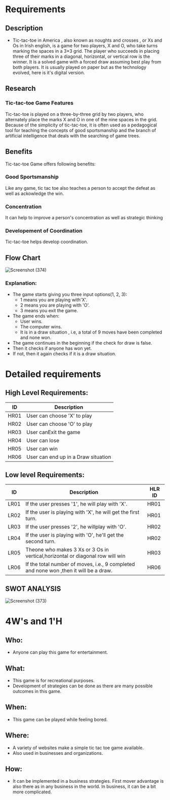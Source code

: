 # Requirements
## Description
 * Tic-tac-toe in America , also known as noughts and crosses , or Xs and Os in Irish english, is a game for two players, X and O, who take turns marking the spaces in a 3×3 grid. The player who succeeds in placing three of their marks in a diagonal, horizontal, or vertical row is the winner. It is a solved game with a forced draw assuming best play from both players. It is usually played on paper but as the technology evolved, here is it's digital version.

## Research
### Tic-tac-toe Game Features 
Tic-tac-toe is played on a three-by-three grid by two players, who alternately place the marks X and O in one of the nine spaces in the grid.
Because of the simplicity of tic-tac-toe, it is often used as a pedagogical tool for teaching the concepts of good sportsmanship and the branch of artificial intelligence that deals with the searching of game trees.

## Benefits
Tic-tac-toe Game offers following benefits:

### Good Sportsmanship
Like any game, tic tac toe also teaches a person to accept the defeat as well as ackowledge the win.

### Concentration
It can help to improve a person's concentration as well as strategic thinking

### Developement of Coordination
Tic-tac-toe helps develop coordination.


## Flow Chart
![Screenshot (374)](https://user-images.githubusercontent.com/98889318/153367238-25872bd0-bd7a-4829-8196-7f8cb831627e.png)


### Explanation:
* The game starts giving you three input options(1, 2, 3):
    * 1 means you are playing with'X'.
    * 2 means you are playing with 'O'.
    * 3 means you exit the game.
* The game ends when:
    * User wins.
    * The computer wins.
    * It is in a draw situation , i.e, a total of 9 moves have been completed and none won.
* The game continues in the beginning if the check for draw is false.
* Then it checks if anyone has won yet.
* If not, then it again checks if it is a draw situation.

# Detailed requirements
## High Level Requirements: 
| ID | Description | 
| ----- | ----- | 
| HR01 | User can choose 'X' to play |
| HR02 | User can choose 'O' to play |
| HR03 | User canExit the game |
| HR04 | User can lose|
| HR05 | User can win|
| HR06 | User can end up in a Draw situation|
##  Low level Requirements:
 
| ID | Description | HLR ID |
| ------ | --------- | ------ |
| LR01 | If the user presses '1', he will play with 'X'. | HR01 |
| LR02 | If the user is playing with 'X', he will get the first turn. | HR01 |
| LR03 | If the user presses '2', he willplay with 'O'. | HR02 |
| LR04 | If the user is playing with 'O', he'll get the second turn. | HR02 |
| LR05 | Theone who makes 3 Xs or 3 Os in vertical,horizontal or diagonal row will win | HR03 |
| LR06 | If the total number of moves, i.e., 9 completed and none won ,then it will be a draw. | HR06 |

## SWOT ANALYSIS
![Screenshot (373)](https://user-images.githubusercontent.com/98889318/153358695-c9440b83-c47a-41cd-aa42-ddc63c3d3adc.png)

# 4W&#39;s and 1&#39;H

## Who:
* Anyone can play this game for entertainment.

## What:
* This game is for recreational purposes. 
* Development of strategies can be done as there are many possible outcomes in this game.

## When:
* This game can be played while feeling bored.

## Where:
* A variety of websites make a simple tic tac toe game available.
* Also used in businesses and organizations.


## How:
* It can be implemented in a business strategies. First mover advantage is also there as in any business in the world. In business, it can be a bit more complicated. 

